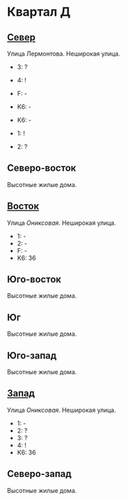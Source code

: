 # Квартал Д

## [Север](./10570110.md)

Улица Лермонтова.
Неширокая улица.

* 3:    ?
* 4:    !
* F:    -

* K6:   -
* K6:   -
* 1:    !
* 2:    ?

## Северо-восток

Высотные жилые дома.

## [Восток](./590110.md)

Улица *Ониксовая*.
Неширокая улица.

* 1:    -
* 2:    -
* F:    -
* K6:   36

## Юго-восток

Высотные жилые дома.

## Юг

Высотные жилые дома.

## Юго-запад

Высотные жилые дома.

## [Запад](./10555120.md)

Улица *Ониксовая*.
Неширокая улица.

* 1:    -
* 2:    ?
* 3:    ?
* 4:    !
* K6:   36

## Северо-запад

Высотные жилые дома.
